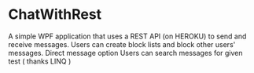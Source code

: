 # ChatWithRest

A simple WPF application that uses a REST API (on HEROKU) to send and receive messages.
Users can create block lists and block other users' messages.
Direct message option
Users can search messages for given test ( thanks LINQ )

